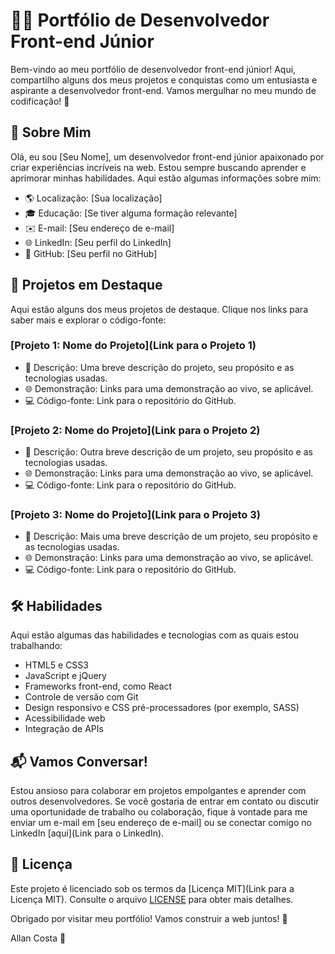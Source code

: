 # 👨‍💻 Portfólio de Desenvolvedor Front-end Júnior

Bem-vindo ao meu portfólio de desenvolvedor front-end júnior! Aqui, compartilho alguns dos meus projetos e conquistas como um entusiasta e aspirante a desenvolvedor front-end. Vamos mergulhar no meu mundo de codificação! 🚀

## 📝 Sobre Mim

Olá, eu sou [Seu Nome], um desenvolvedor front-end júnior apaixonado por criar experiências incríveis na web. Estou sempre buscando aprender e aprimorar minhas habilidades. Aqui estão algumas informações sobre mim:

- 🌎 Localização: [Sua localização]
- 🎓 Educação: [Se tiver alguma formação relevante]
- ✉️ E-mail: [Seu endereço de e-mail]
- 🌐 LinkedIn: [Seu perfil do LinkedIn]
- 📱 GitHub: [Seu perfil no GitHub]

## 🚀 Projetos em Destaque

Aqui estão alguns dos meus projetos de destaque. Clique nos links para saber mais e explorar o código-fonte:

### [Projeto 1: Nome do Projeto](Link para o Projeto 1)
- 📝 Descrição: Uma breve descrição do projeto, seu propósito e as tecnologias usadas.
- 🌐 Demonstração: Links para uma demonstração ao vivo, se aplicável.
- 💻 Código-fonte: Link para o repositório do GitHub.

### [Projeto 2: Nome do Projeto](Link para o Projeto 2)
- 📝 Descrição: Outra breve descrição de um projeto, seu propósito e as tecnologias usadas.
- 🌐 Demonstração: Links para uma demonstração ao vivo, se aplicável.
- 💻 Código-fonte: Link para o repositório do GitHub.

### [Projeto 3: Nome do Projeto](Link para o Projeto 3)
- 📝 Descrição: Mais uma breve descrição de um projeto, seu propósito e as tecnologias usadas.
- 🌐 Demonstração: Links para uma demonstração ao vivo, se aplicável.
- 💻 Código-fonte: Link para o repositório do GitHub.

## 🛠️ Habilidades

Aqui estão algumas das habilidades e tecnologias com as quais estou trabalhando:

- HTML5 e CSS3
- JavaScript e jQuery
- Frameworks front-end, como React
- Controle de versão com Git
- Design responsivo e CSS pré-processadores (por exemplo, SASS)
- Acessibilidade web
- Integração de APIs

## 📬 Vamos Conversar!

Estou ansioso para colaborar em projetos empolgantes e aprender com outros desenvolvedores. Se você gostaria de entrar em contato ou discutir uma oportunidade de trabalho ou colaboração, fique à vontade para me enviar um e-mail em [seu endereço de e-mail] ou se conectar comigo no LinkedIn [aqui](Link para o LinkedIn).

## 📝 Licença

Este projeto é licenciado sob os termos da [Licença MIT](Link para a Licença MIT). Consulte o arquivo [LICENSE](LICENSE) para obter mais detalhes.

Obrigado por visitar meu portfólio! Vamos construir a web juntos! 🌟

Allan Costa 🚀
